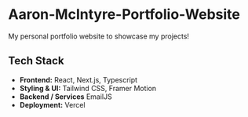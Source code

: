 # Aaron-McIntyre-Portfolio-Website
My personal portfolio website to showcase my projects!

## Tech Stack

 - **Frontend:** React, Next.js, Typescript
 - **Styling & UI:** Tailwind CSS, Framer Motion
 - **Backend / Services** EmailJS
 - **Deployment:** Vercel
